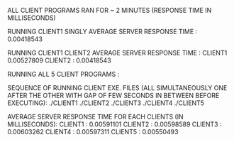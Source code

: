 ALL CLIENT PROGRAMS RAN FOR ~ 2 MINUTES (RESPONSE TIME IN MILLISECONDS)

RUNNING CLIENT1 SINGLY AVERAGE SERVER RESPONSE TIME : 0.00418543 

RUNNING CLIENT1 CLIENT2 AVERAGE SERVER RESPONSE TIME : CLIENT1 0.00527809 CLIENT2 : 0.00418543

RUNNING ALL 5 CLIENT PROGRAMS : 

SEQUENCE OF RUNNING CLIENT EXE. FILES (ALL SIMULTANEOUSLY ONE AFTER THE OTHER WITH GAP OF FEW SECONDS IN BETWEEN BEFORE EXECUTING): ./CLIENT1 ./CLIENT2 ./CLIENT3 ./CLIENT4 ./CLIENT5

AVERAGE SERVER RESPONSE TIME FOR EACH CLIENTS (IN MILLISECONDS): CLIENT1 : 0.00591101 CLIENT2 : 0.00598589 CLIENT3 : 0.00603262 CLIENT4 : 0.00597311 CLIENT5 : 0.00550493

